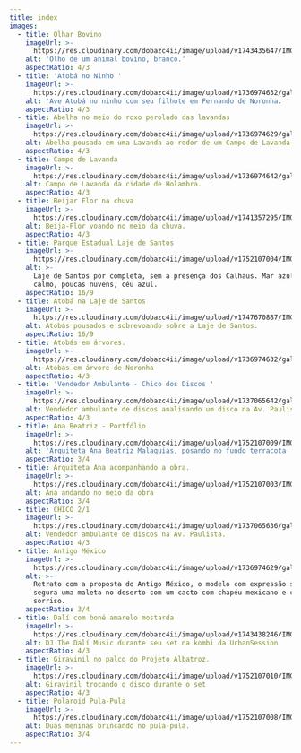 ```yaml
---
title: index
images:
  - title: Olhar Bovino
    imageUrl: >-
      https://res.cloudinary.com/dobazc4ii/image/upload/v1743435647/IMG_3204_iog2ne.jpg
    alt: 'Olho de um animal bovino, branco.'
    aspectRatio: 4/3
  - title: 'Atobá no Ninho '
    imageUrl: >-
      https://res.cloudinary.com/dobazc4ii/image/upload/v1736974632/galeria/es3catepaaws13mbadpi.jpg
    alt: 'Ave Atobá no ninho com seu filhote em Fernando de Noronha. '
    aspectRatio: 4/3
  - title: Abelha no meio do roxo perolado das lavandas
    imageUrl: >-
      https://res.cloudinary.com/dobazc4ii/image/upload/v1736974629/galeria/uwysvbt1nxzpb2hw8q38.jpg
    alt: Abelha pousada em uma Lavanda ao redor de um Campo de Lavanda.
    aspectRatio: 4/3
  - title: Campo de Lavanda
    imageUrl: >-
      https://res.cloudinary.com/dobazc4ii/image/upload/v1736974642/galeria/j4sbmwmct4xyvbpzthss.jpg
    alt: Campo de Lavanda da cidade de Holambra.
    aspectRatio: 4/3
  - title: Beijar Flor na chuva
    imageUrl: >-
      https://res.cloudinary.com/dobazc4ii/image/upload/v1741357295/IMG_2891_kmnguc.jpg
    alt: Beija-Flor voando no meio da chuva.
    aspectRatio: 4/3
  - title: Parque Estadual Laje de Santos
    imageUrl: >-
      https://res.cloudinary.com/dobazc4ii/image/upload/v1752107004/IMG_3765_woy08d.jpg
    alt: >-
      Laje de Santos por completa, sem a presença dos Calhaus. Mar azulado
      calmo, poucas nuvens, céu azul.
    aspectRatio: 16/9
  - title: Atobá na Laje de Santos
    imageUrl: >-
      https://res.cloudinary.com/dobazc4ii/image/upload/v1747670887/IMG_3716_inrcuu.jpg
    alt: Atobás pousados e sobrevoando sobre a Laje de Santos.
    aspectRatio: 16/9
  - title: Atobás em árvores.
    imageUrl: >-
      https://res.cloudinary.com/dobazc4ii/image/upload/v1736974632/galeria/sn1dg2ohgoeizfqdvf2o.jpg
    alt: Atobás em árvore de Noronha
    aspectRatio: 4/3
  - title: 'Vendedor Ambulante - Chico dos Discos '
    imageUrl: >-
      https://res.cloudinary.com/dobazc4ii/image/upload/v1737065642/galeria/IMG_2746-2_mt0jzx.jpg
    alt: Vendedor ambulante de discos analisando um disco na Av. Paulista.
    aspectRatio: 4/3
  - title: Ana Beatriz - Portfólio
    imageUrl: >-
      https://res.cloudinary.com/dobazc4ii/image/upload/v1752107009/IMG_4079_dknlzo.jpg
    alt: 'Arquiteta Ana Beatriz Malaquias, posando no fundo terracota '
    aspectRatio: 3/4
  - title: Arquiteta Ana acompanhando a obra.
    imageUrl: >-
      https://res.cloudinary.com/dobazc4ii/image/upload/v1752107003/IMG_4559_h0qz2o.jpg
    alt: Ana andando no meio da obra
    aspectRatio: 3/4
  - title: CHICO 2/1
    imageUrl: >-
      https://res.cloudinary.com/dobazc4ii/image/upload/v1737065636/galeria/IMG_2743_oyhtjx.jpg
    alt: Vendedor ambulante de discos na Av. Paulista.
    aspectRatio: 4/3
  - title: Antigo México
    imageUrl: >-
      https://res.cloudinary.com/dobazc4ii/image/upload/v1736974629/galeria/fzsvmzt3qc6me5jjd39x.jpg
    alt: >-
      Retrato com a proposta do Antigo México, o modelo com expressão séria,
      segura uma maleta no deserto com um cacto com chapéu mexicano e com um
      sorriso.
    aspectRatio: 3/4
  - title: Dalí com boné amarelo mostarda
    imageUrl: >-
      https://res.cloudinary.com/dobazc4ii/image/upload/v1743438246/IMG_2693_wg7tow.jpg
    alt: DJ The Dalí Music durante seu set na kombi da UrbanSession
    aspectRatio: 4/3
  - title: Giravinil no palco do Projeto Albatroz.
    imageUrl: >-
      https://res.cloudinary.com/dobazc4ii/image/upload/v1752107010/IMG_0439_nmrpjm.jpg
    alt: Giravinil trocando o disco durante o set
    aspectRatio: 4/3
  - title: Polaroid Pula-Pula
    imageUrl: >-
      https://res.cloudinary.com/dobazc4ii/image/upload/v1752107008/IMG_0218_xvivva.jpg
    alt: Duas meninas brincando no pula-pula.
    aspectRatio: 3/4
---
```


